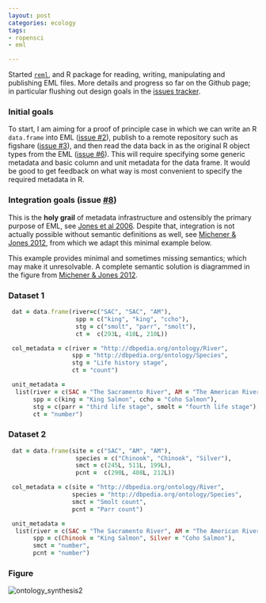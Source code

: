 ```yaml
---
layout: post
categories: ecology
tags:
- ropensci
- eml

---
```


Started [`reml`](https://github.com/ropensci/reml), and R package for reading, writing, manipulating and publishing EML files.  More details and progress so far on the Github page; in particular flushing out design goals in the [issues tracker](https://github.com/ropensci/reml/issues).  

### Initial goals

To start, I am aiming for a proof of principle case in which we can write an R `data.frame` into EML ([issue #2](https://github.com/ropensci/reml/issues/2)), publish to a remote repository such as figshare ([issue #3](https://github.com/ropensci/reml/issues/3)), and then read the data back in as the original R object types from the EML ([issue #6](https://github.com/ropensci/reml/issues/6)).  This will require specifying some generic metadata and basic column and unit metadata for the data frame.  It would be good to get feedback on what way is most convenient to specify the required metadata in R.  


### Integration goals (issue [#8](https://github.com/ropensci/reml/issues/8))

This is the __holy grail__ of metadata infrastructure and ostensibly the primary purpose of EML, see [Jones et al 2006].  Despite that, integration is not actually possible without semantic definitions as well, see [Michener & Jones 2012], from which we adapt this minimal example below.  

This example provides minimal and sometimes missing semantics; which may make it unresolvable.  A complete semantic solution is diagrammed in the figure from  [Michener & Jones 2012].  


### Dataset 1 

```ruby
 dat = data.frame(river=c("SAC", "SAC", "AM"), 
                   spp = c("king", "king", "ccho"), 
                   stg = c("smolt", "parr", "smolt"),
                   ct =  c(293L, 410L, 210L))

 col_metadata = c(river = "http://dbpedia.org/ontology/River",
                  spp = "http://dbpedia.org/ontology/Species", 
                  stg = "Life history stage",
                  ct = "count")

 unit_metadata = 
  list(river = c(SAC = "The Sacramento River", AM = "The American River"),
       spp = c(king = "King Salmon", ccho = "Coho Salmon"),
       stg = c(parr = "third life stage", smolt = "fourth life stage"),
       ct = "number")

```

### Dataset 2

```ruby
 dat = data.frame(site = c("SAC", "AM", "AM"), 
                   species = c("Chinook", "Chinook", "Silver"), 
                   smct = c(245L, 511L, 199L),
                   pcnt =  c(290L, 408L, 212L))

 col_metadata = c(site = "http://dbpedia.org/ontology/River",
                  species = "http://dbpedia.org/ontology/Species", 
                  smct = "Smolt count",
                  pcnt = "Parr count")

 unit_metadata = 
  list(river = c(SAC = "The Sacramento River", AM = "The American River"),
       spp = c(Chinook = "King Salmon", Silver = "Coho Salmon"),
       smct = "number",
       pcnt = "number")

```

### Figure 

![ontology_synthesis2](https://f.cloud.github.com/assets/222586/710800/c0d567b6-de83-11e2-94b1-52090b0c9a5f.png)




[Jones et al 2006]: http://dx.doi.org/10.1146/annurev.ecolsys.37.091305.110031 "The New Bioinformatics: Integrating Ecological Data from the Gene to the Biosphere in Annual Review of Ecology, Evolution, and Systematics"
 
[Michener & Jones 2012]: http://dx.doi.org/10.1016/j.tree.2011.11.016 "Ecoinformatics: supporting ecology as a data-intensive science; in Trends in Ecology & Evolution. doi: 10.1016/j.tree.2011.11.016"


